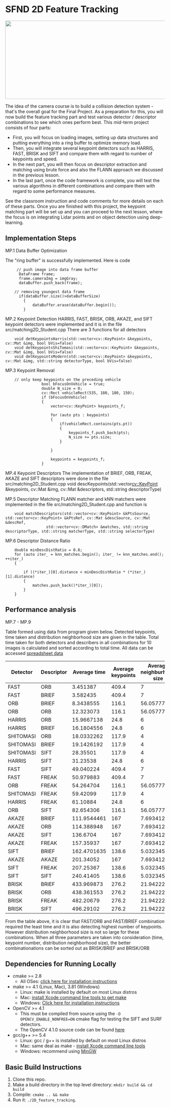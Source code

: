 # SFND 2D Feature Tracking

<img src="images/keypoints.png" width="820" height="248" />

The idea of the camera course is to build a collision detection system - that's the overall goal for the Final Project. As a preparation for this, you will now build the feature tracking part and test various detector / descriptor combinations to see which ones perform best. This mid-term project consists of four parts:

* First, you will focus on loading images, setting up data structures and putting everything into a ring buffer to optimize memory load. 
* Then, you will integrate several keypoint detectors such as HARRIS, FAST, BRISK and SIFT and compare them with regard to number of keypoints and speed. 
* In the next part, you will then focus on descriptor extraction and matching using brute force and also the FLANN approach we discussed in the previous lesson. 
* In the last part, once the code framework is complete, you will test the various algorithms in different combinations and compare them with regard to some performance measures. 

See the classroom instruction and code comments for more details on each of these parts. Once you are finished with this project, the keypoint matching part will be set up and you can proceed to the next lesson, where the focus is on integrating Lidar points and on object detection using deep-learning. 

## Implementation Steps

MP.1 Data Buffer Optimization

The "ring buffer" is successfully implemented. Here is code

		 // push image into data frame buffer
          DataFrame frame;
          frame.cameraImg = imgGray;
          dataBuffer.push_back(frame);

		// removing youngest data frame
          if(dataBuffer.size()>dataBufferSize)
        	{
                dataBuffer.erase(dataBuffer.begin());
            }

MP.2 Keypoint Detection
HARRIS, FAST, BRISK, ORB, AKAZE, and SIFT keypoint detectors were implemented and it is in the file src/matching2D_Student.cpp
There are 3 functions for all detectors

		void detKeypointsHarris(std::vector<cv::KeyPoint> &keypoints, cv::Mat &img, bool bVis=false)
		void detKeypointsShiTomasi(std::vector<cv::KeyPoint> &keypoints, cv::Mat &img, bool bVis=false)
		void detKeypointsModern(std::vector<cv::KeyPoint> &keypoints, cv::Mat &img, std::string detectorType, bool bVis=false)


MP.3 Keypoint Removal

		// only keep keypoints on the preceding vehicle
                    bool bFocusOnVehicle = true;
                    double N_size = 0;
                    cv::Rect vehicleRect(535, 180, 180, 150);
                    if (bFocusOnVehicle)
                    {
                        vector<cv::KeyPoint> keypoints_f;            

                        for (auto pts : keypoints)
                        {
                            if(vehicleRect.contains(pts.pt))
                            {
                                keypoints_f.push_back(pts);
                                N_size += pts.size;
                            }

                        }

                        keypoints = keypoints_f;            
                    }


MP.4 Keypoint Descriptors
The implementation of BRIEF, ORB, FREAK, AKAZE and SIFT descriptors were done in the file src/matching2D_Student.cpp
		void descKeypoints(std::vector<cv::KeyPoint> &keypoints, cv::Mat &img, cv::Mat &descriptors, std::string descriptorType)

MP.5 Descriptor Matching
FLANN matcher and kNN matchers were implemented in the file src/matching2D_Student.cpp and function is

		void matchDescriptors(std::vector<cv::KeyPoint> &kPtsSource, std::vector<cv::KeyPoint> &kPtsRef, cv::Mat &descSource, cv::Mat &descRef,
                      std::vector<cv::DMatch> &matches, std::string descriptorType, std::string matcherType, std::string selectorType)


MP.6 Descriptor Distance Ratio

		double minDescDistRatio = 0.8;
        for (auto iter_ = knn_matches.begin(); iter_ != knn_matches.end(); ++iter_)
        {

            if ((*iter_)[0].distance < minDescDistRatio * (*iter_)[1].distance)
            {
                matches.push_back((*iter_)[0]);
            }
        }

## Performance analysis
MP.7 - MP.9

Table formed using data from program given below. Detected keypoints, time taken and distribution neighborhood size are given in the table. Total time taken for both detectors and describers in all combinations for 10 images is calculated and sorted according to total time. All data can be accessed [spreadsheet data](../blob/master/PerformanceEvaluation.xlsx)

| Detector  | Descriptor | Average time | Average keypoints | Average neighburhood size |
| --------- | ---------- | ------------ | ----------------- | ------------------------- |
| FAST      | ORB        | 3.451387     | 409.4             | 7                         |
| FAST      | BRIEF      | 3.582435     | 409.4             | 7                         |
| ORB       | BRIEF      | 8.3438555    | 116.1             | 56.05777                  |
| ORB       | ORB        | 12.323073    | 116.1             | 56.05777                  |
| HARRIS    | ORB        | 15.9667138   | 24.8              | 6                         |
| HARRIS    | BRIEF      | 16.1804556   | 24.8              | 6                         |
| SHITOMASI | ORB        | 18.0332262   | 117.9             | 4                         |
| SHITOMASI | BRIEF      | 19.1426192   | 117.9             | 4                         |
| SHITOMASI | SIFT       | 28.35501     | 117.9             | 4                         |
| HARRIS    | SIFT       | 31.23538     | 24.8              | 6                         |
| FAST      | SIFT       | 49.040224    | 409.4             | 7                         |
| FAST      | FREAK      | 50.979883    | 409.4             | 7                         |
| ORB       | FREAK      | 54.264704    | 116.1             | 56.05777                  |
| SHITOMASI | FREAK      | 59.42099     | 117.9             | 4                         |
| HARRIS    | FREAK      | 61.10884     | 24.8              | 6                         |
| ORB       | SIFT       | 82.654306    | 116.1             | 56.05777                  |
| AKAZE     | BRIEF      | 111.9544461  | 167               | 7.693412                  |
| AKAZE     | ORB        | 114.388948   | 167               | 7.693412                  |
| AKAZE     | SIFT       | 136.6704     | 167               | 7.693412                  |
| AKAZE     | FREAK      | 157.35937    | 167               | 7.693412                  |
| SIFT      | BRIEF      | 162.4701635  | 138.6             | 5.032345                  |
| AKAZE     | AKAZE      | 201.34052    | 167               | 7.693412                  |
| SIFT      | FREAK      | 207.25367    | 138.6             | 5.032345                  |
| SIFT      | SIFT       | 240.41405    | 138.6             | 5.032345                  |
| BRISK     | BRIEF      | 433.969873   | 276.2             | 21.94222                  |
| BRISK     | ORB        | 438.361553   | 276.2             | 21.94222                  |
| BRISK     | FREAK      | 482.20679    | 276.2             | 21.94222                  |
| BRISK     | SIFT       | 496.29102    | 276.2             | 21.94222                  |


From the table above, it is clear that FAST/ORB and FAST/BRIEF combination required the least time and it is also detecting highest number of keypoints. However distribution neighborhood size is not so large for these combinations. When all three parameters are taken into consideration (time, keypoint number, distribution neighborhood size), the better combinationations can be sorted out as BRISK/BRIEF and BRISK/ORB 


## Dependencies for Running Locally
* cmake >= 2.8
  * All OSes: [click here for installation instructions](https://cmake.org/install/)
* make >= 4.1 (Linux, Mac), 3.81 (Windows)
  * Linux: make is installed by default on most Linux distros
  * Mac: [install Xcode command line tools to get make](https://developer.apple.com/xcode/features/)
  * Windows: [Click here for installation instructions](http://gnuwin32.sourceforge.net/packages/make.htm)
* OpenCV >= 4.1
  * This must be compiled from source using the `-D OPENCV_ENABLE_NONFREE=ON` cmake flag for testing the SIFT and SURF detectors.
  * The OpenCV 4.1.0 source code can be found [here](https://github.com/opencv/opencv/tree/4.1.0)
* gcc/g++ >= 5.4
  * Linux: gcc / g++ is installed by default on most Linux distros
  * Mac: same deal as make - [install Xcode command line tools](https://developer.apple.com/xcode/features/)
  * Windows: recommend using [MinGW](http://www.mingw.org/)

## Basic Build Instructions

1. Clone this repo.
2. Make a build directory in the top level directory: `mkdir build && cd build`
3. Compile: `cmake .. && make`
4. Run it: `./2D_feature_tracking`.